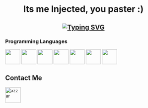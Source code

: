 <h1 align="center">
Its me Injected, you paster :)

  
  <h2 align="center">
    
[![Typing SVG](https://readme-typing-svg.herokuapp.com?duration=3000&center=true&width=450&lines=Injected.css;%20=%20=UD+on+BE+%26+EAC;Popular+in+Cheating+Community;Fucking+%26+Bypassing+Anticheats;discord.gg%2Fbeatware)](https://git.io/typing-svg)

### Programming Languages

<p>
  

<img width ='48px' src ='https://raw.githubusercontent.com/rahulbanerjee26/githubProfileReadmeGenerator/main/icons/c.svg'> </a>
<img width ='48px' src ='https://raw.githubusercontent.com/rahulbanerjee26/githubProfileReadmeGenerator/main/icons/cpp.svg'> </a>
<img width ='48px' src ='https://raw.githubusercontent.com/rahulbanerjee26/githubProfileReadmeGenerator/main/icons/csharp.svg'> </a>
<img width ='48px' src ='https://raw.githubusercontent.com/rahulbanerjee26/githubProfileReadmeGenerator/main/icons/css.svg'> </a>
<img width ='48px' src ='https://raw.githubusercontent.com/rahulbanerjee26/githubProfileReadmeGenerator/main/icons/html.svg'> </a>
<img width ='48px' src ='https://th.bing.com/th/id/R.8ea21bd337fbf80b46e15b4d53a81b78?rik=fX4Dj7nEx8fzLg&riu=http%3a%2f%2f48pedia.org%2fimages%2fthumb%2f8%2f8e%2fLua-logo.svg%2f1200px-Lua-logo.svg.png&ehk=F7nHO1i%2fU%2bmVnn7ADsqrTOWi3%2ftc5bBYw56p5o29crI%3d&risl=&pid=ImgRaw&r=0'> </a>
<img width ='48px' src ='https://upload.wikimedia.org/wikipedia/commons/thumb/6/6a/JavaScript-logo.png/800px-JavaScript-logo.png'> </a>


</a>
<p>

## Contact Me

<a href="https://t.me/Injected_cs" target="blank"><img align="center"
         src="https://upload.wikimedia.org/wikipedia/commons/thumb/8/82/Telegram_logo.svg/512px-Telegram_logo.svg.png"	 
         alt="azzar" height="50"/></a>
		 
		 
		 
		 
